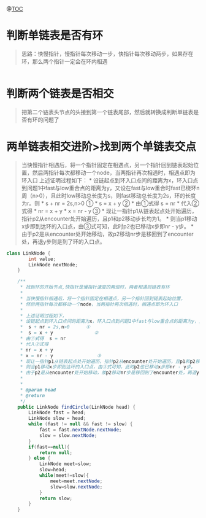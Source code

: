 @[TOC](链表常见问题)
# 判断单链表是否有环
>思路：快慢指针，慢指针每次移动一步，快指针每次移动两步，如果存在环，那么两个指针一定会在环内相遇
```java
```

# 判断两个链表是否相交
> 把第二个链表头节点的头接到第一个链表尾部，然后就转换成判断单链表是否有环的问题了

# 两单链表相交进阶>找到两个单链表交点
> 当快慢指针相遇后，将一个指针固定在相遇点，另一个指针回到链表起始位置，然后两指针每次都移动一个node，当两指针再次相遇时，相遇点即为环入口
> 上述证明过程如下：
     * 设链起点到环入口点间的距离为x，环入口点到问题1中fast与low重合点的距离为y，又设在fast与low重合时fast已绕环n周（n>0），且此时low移动总长度为s，则fast移动总长度为2s，环的长度为r。则
     *  s + nr = 2s,n>0      ①
     *  s = x + y               ②
     * 由①式得  s = nr
     * 代入②式得
     * nr = x + y
     * x = nr - y                ③
     * 现让一指针p1从链表起点处开始遍历，指针p2从encounter处开始遍历，且p1和p2移动步长均为1。
     * 则当p1移动x步即到达环的入口点，由③式可知，此时p2也已移动x步即nr - y步。
     * 由于p2是从encounter处开始移动，故p2移动nr步是移回到了encounter处，再退y步则是到了环的入口点。

```java
class LinkNode {
        int value;
        LinkNode nextNode;
    }

    /**
     * 找到环的开始节点,快指针是慢指针速度的两倍时，两者相遇则链表有环
     *
     * 当快慢指针相遇后，将一个指针固定在相遇点，另一个指针回到链表起始位置，
     * 然后两指针每次都移动一个node，当两指针再次相遇时，相遇点即为环入口
     *
     * 上述证明过程如下，
     * 设链起点到环入口点间的距离为x，环入口点到问题1中fast与low重合点的距离为y，又设在fast与low重合时fast已绕环n周（n>0），且此时low移动总长度为s，则fast移动总长度为2s，环的长度为r。则
     *  s + nr = 2s,n>0      ①
     *  s = x + y               ②
     * 由①式得  s = nr
     * 代入②式得
     * nr = x + y
     * x = nr - y                ③
     * 现让一指针p1从链表起点处开始遍历，指针p2从encounter处开始遍历，且p1和p2移动步长均为1。
     * 则当p1移动x步即到达环的入口点，由③式可知，此时p2也已移动x步即nr - y步。
     * 由于p2是从encounter处开始移动，故p2移动nr步是移回到了encounter处，再退y步则是到了环的入口点。
     *
     *
     * @param head
     * @return
     */
    public LinkNode findCircle(LinkNode head) {
        LinkNode fast = head;
        LinkNode slow = head;
        while (fast != null && fast != slow) {
            fast = fast.nextNode.nextNode;
            slow = slow.nextNode;
        }
        if(fast==null){
            return null;
        } else {
            LinkNode meet=slow;
            slow=head;
            while(meet!=slow){
                meet=meet.nextNode;
                slow=slow.nextNode;
            }
            return slow;
        }
    }
```

